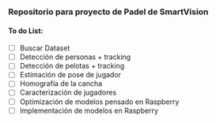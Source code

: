 ### Repositorio para proyecto de Padel de SmartVision
#### To do List:
- [ ] Buscar Dataset
- [ ] Detección de personas + tracking
- [ ] Detección de pelotas + tracking
- [ ] Estimación de pose de jugador
- [ ] Homografía de la cancha
- [ ] Caracterización de jugadores
- [ ] Optimización de modelos pensado en Raspberry
- [ ] Implementación de modelos en Raspberry
